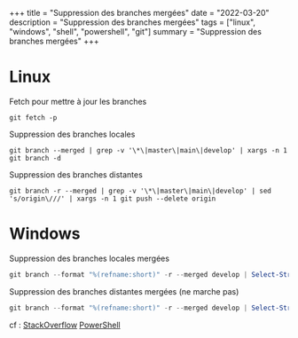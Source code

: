 +++
title = "Suppression des branches mergées"
date = "2022-03-20"
description = "Suppression des branches mergées"
tags = ["linux", "windows", "shell", "powershell", "git"]
summary = "Suppression des branches mergées"
+++
# Linux

Fetch pour mettre à jour les branches
```shell
git fetch -p
```

Suppression des branches locales
```shell
git branch --merged | grep -v '\*\|master\|main\|develop' | xargs -n 1 git branch -d
```

Suppression des branches distantes
```shell
git branch -r --merged | grep -v '\*\|master\|main\|develop' | sed 's/origin\///' | xargs -n 1 git push --delete origin
```

# Windows

Suppression des branches locales mergées
```Powershell
git branch --format "%(refname:short)" -r --merged develop | Select-String "develop|master|HEAD" -notMatch | Out-GridView -PassThru | % { git branch -d $_ }
```

Suppression des branches distantes mergées (ne marche pas)
```Powershell
git branch --format "%(refname:short)" -r --merged develop | Select-String "develop|master|HEAD" -notMatch | Out-String -Stream  | ($_) -replace "\(origin\/\)","" | Out-GridView -PassThru | % {  echo $_  }
```

cf :
[StackOverflow](https://stackoverflow.com/a/24558813/14275002)
[PowerShell](https://docs.microsoft.com/en-us/powershell/module/microsoft.powershell.utility/select-string?view=powershell-7.2)